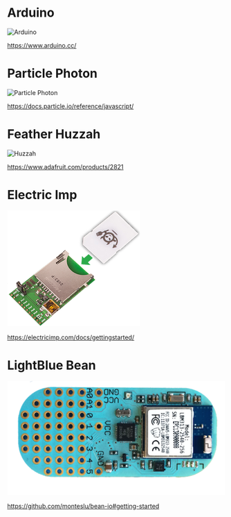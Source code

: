 
# Arduino

![Arduino](https://upload.wikimedia.org/wikipedia/commons/7/71/Arduino-uno-perspective-transparent.png) <!-- .element style="width: 450px;" -->

https://www.arduino.cc/


# Particle Photon

![Particle Photon](https://www-assets.particle.io/images/Photon-wo-Headers-WiFi-Module-sideview-resized_640x480.png) <!-- .element style="width: 550px;" -->

https://docs.particle.io/reference/javascript/


# Feather Huzzah

![Huzzah](https://www.adafruit.com/includes/templates/adafruit2013/images/feather/feather-right.png)

https://www.adafruit.com/products/2821


# Electric Imp

![Electric Imp](/img/april2.png)

https://electricimp.com/docs/gettingstarted/


# LightBlue Bean

![LightBlueBean](/img/lightblue-bean.png)

https://github.com/monteslu/bean-io#getting-started
